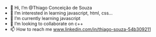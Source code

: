 - 👋 Hi, I’m @Thiago Conceição de Souza
- 👀 I’m interested in learning javascript, html, css...
- 🌱 I’m currently learning javascript
- 💞️ I’m looking to collaborate on c++
- 📫 How to reach me www.linkedin.com/in/thiago-souza-54b309211

<!---
ThiagoSouzaC/ThiagoSouzaC is a ✨ special ✨ repository because its `README.md` (this file) appears on your GitHub profile.
You can click the Preview link to take a look at your changes.
--->
